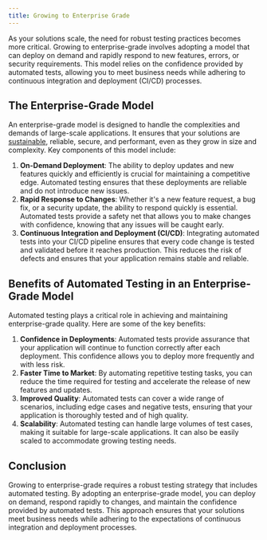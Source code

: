 ```yaml
---
title: Growing to Enterprise Grade
---
```


As your solutions scale, the need for robust testing practices becomes more critical. Growing to enterprise-grade involves adopting a model that can deploy on demand and rapidly respond to new features, errors, or security requirements. This model relies on the confidence provided by automated tests, allowing you to meet business needs while adhering to continuous integration and deployment (CI/CD) processes.

## The Enterprise-Grade Model

An enterprise-grade model is designed to handle the complexities and demands of large-scale applications. It ensures that your solutions are [sustainable](../discussion/building-a-sustainability-model.md), reliable, secure, and performant, even as they grow in size and complexity. Key components of this model include:

1. **On-Demand Deployment**: The ability to deploy updates and new features quickly and efficiently is crucial for maintaining a competitive edge. Automated testing ensures that these deployments are reliable and do not introduce new issues.
2. **Rapid Response to Changes**: Whether it's a new feature request, a bug fix, or a security update, the ability to respond quickly is essential. Automated tests provide a safety net that allows you to make changes with confidence, knowing that any issues will be caught early.
3. **Continuous Integration and Deployment (CI/CD)**: Integrating automated tests into your CI/CD pipeline ensures that every code change is tested and validated before it reaches production. This reduces the risk of defects and ensures that your application remains stable and reliable.

## Benefits of Automated Testing in an Enterprise-Grade Model

Automated testing plays a critical role in achieving and maintaining enterprise-grade quality. Here are some of the key benefits:

1. **Confidence in Deployments**: Automated tests provide assurance that your application will continue to function correctly after each deployment. This confidence allows you to deploy more frequently and with less risk.
2. **Faster Time to Market**: By automating repetitive testing tasks, you can reduce the time required for testing and accelerate the release of new features and updates.
3. **Improved Quality**: Automated tests can cover a wide range of scenarios, including edge cases and negative tests, ensuring that your application is thoroughly tested and of high quality.
4. **Scalability**: Automated testing can handle large volumes of test cases, making it suitable for large-scale applications. It can also be easily scaled to accommodate growing testing needs.

## Conclusion

Growing to enterprise-grade requires a robust testing strategy that includes automated testing. By adopting an enterprise-grade model, you can deploy on demand, respond rapidly to changes, and maintain the confidence provided by automated tests. This approach ensures that your solutions meet business needs while adhering to the expectations of continuous integration and deployment processes.
